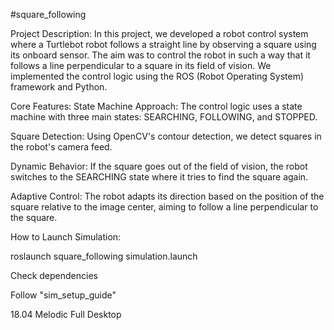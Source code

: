 #square_following

Project Description:
In this project, we developed a robot control system where a Turtlebot robot follows a straight line by observing a square using its onboard sensor. The aim was to control the robot in such a way that it follows a line perpendicular to a square in its field of vision. We implemented the control logic using the ROS (Robot Operating System) framework and Python.

Core Features:
State Machine Approach: The control logic uses a state machine with three main states: SEARCHING, FOLLOWING, and STOPPED.

Square Detection: Using OpenCV's contour detection, we detect squares in the robot's camera feed.

Dynamic Behavior: If the square goes out of the field of vision, the robot switches to the SEARCHING state where it tries to find the square again.

Adaptive Control: The robot adapts its direction based on the position of the square relative to the image center, aiming to follow a line perpendicular to the square.

How to Launch Simulation:

roslaunch square_following simulation.launch

Check dependencies

Follow "sim_setup_guide"

18.04
Melodic Full Desktop
